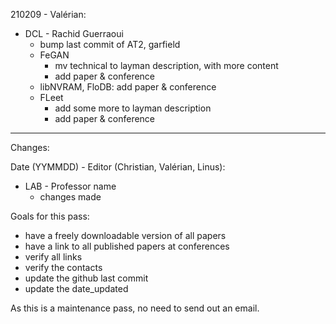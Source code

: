 210209 - Valérian:

- DCL - Rachid Guerraoui
  - bump last commit of AT2, garfield
  - FeGAN
    - mv technical to layman description, with more content
    - add paper & conference
  - libNVRAM, FloDB: add paper & conference
  - FLeet
    - add some more to layman description
    - add paper & conference

---

Changes:

Date (YYMMDD) - Editor (Christian, Valérian, Linus):

- LAB - Professor name
  - changes made

Goals for this pass:

- have a freely downloadable version of all papers
- have a link to all published papers at conferences
- verify all links
- verify the contacts
- update the github last commit
- update the date_updated

As this is a maintenance pass, no need to send out an email.
